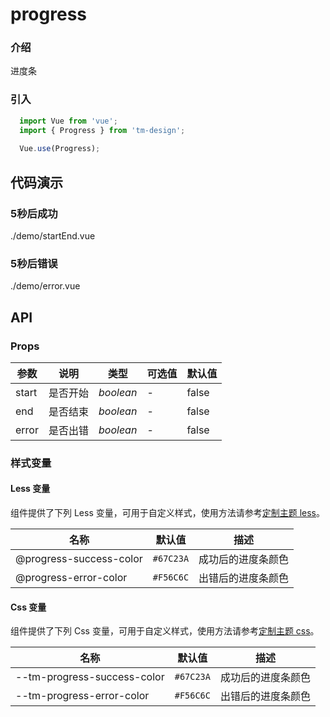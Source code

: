 # progress

### 介绍

进度条

### 引入

```js
  import Vue from 'vue';
  import { Progress } from 'tm-design';
  
  Vue.use(Progress);
```

## 代码演示

### 5秒后成功

<demo-code>./demo/startEnd.vue</demo-code>

### 5秒后错误

<demo-code>./demo/error.vue</demo-code>

## API

### Props

参数 | 说明 | 类型 | 可选值 | 默认值
-- | -- | -- | -- | --
start | 是否开始 | _boolean_ | - | false
end | 是否结束 | _boolean_ | - | false
error | 是否出错 | _boolean_ | - | false


### 样式变量

#### Less 变量

组件提供了下列 Less 变量，可用于自定义样式，使用方法请参考[定制主题 less](#/theme)。

名称 | 默认值 | 描述
-- | -- | --
@progress-success-color | `#67C23A`| 成功后的进度条颜色
@progress-error-color | `#F56C6C`| 出错后的进度条颜色

#### Css 变量

组件提供了下列 Css 变量，可用于自定义样式，使用方法请参考[定制主题 css](#/theme2)。

名称 | 默认值 | 描述
-- | -- | --
--tm-progress-success-color | `#67C23A`| 成功后的进度条颜色
--tm-progress-error-color | `#F56C6C`| 出错后的进度条颜色